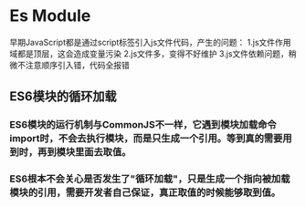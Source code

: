 # Es Module 
  早期JavaScript都是通过script标签引入js文件代码，产生的问题：
    1.js文件作用域都是顶层，这会造成变量污染
    2.js文件多，变得不好维护
    3.js文件依赖问题，稍微不注意顺序引入错，代码全报错
  ## ES6模块的循环加载
   ### ES6模块的运行机制与CommonJS不一样，它遇到模块加载命令import时，不会去执行模块，而是只生成一个引用。等到真的需要用到时，再到模块里面去取值。
   ### ES6根本不会关心是否发生了"循环加载"，只是生成一个指向被加载模块的引用，需要开发者自己保证，真正取值的时候能够取到值。
      
  